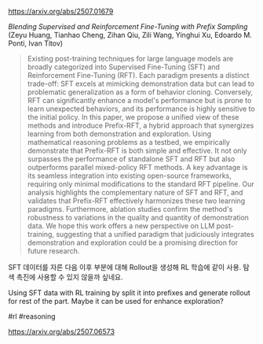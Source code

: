 https://arxiv.org/abs/2507.01679

*Blending Supervised and Reinforcement Fine-Tuning with Prefix Sampling* (Zeyu Huang, Tianhao Cheng, Zihan Qiu, Zili Wang, Yinghui Xu, Edoardo M. Ponti, Ivan Titov)

> Existing post-training techniques for large language models are broadly categorized into Supervised Fine-Tuning (SFT) and Reinforcement Fine-Tuning (RFT). Each paradigm presents a distinct trade-off: SFT excels at mimicking demonstration data but can lead to problematic generalization as a form of behavior cloning. Conversely, RFT can significantly enhance a model's performance but is prone to learn unexpected behaviors, and its performance is highly sensitive to the initial policy. In this paper, we propose a unified view of these methods and introduce Prefix-RFT, a hybrid approach that synergizes learning from both demonstration and exploration. Using mathematical reasoning problems as a testbed, we empirically demonstrate that Prefix-RFT is both simple and effective. It not only surpasses the performance of standalone SFT and RFT but also outperforms parallel mixed-policy RFT methods. A key advantage is its seamless integration into existing open-source frameworks, requiring only minimal modifications to the standard RFT pipeline. Our analysis highlights the complementary nature of SFT and RFT, and validates that Prefix-RFT effectively harmonizes these two learning paradigms. Furthermore, ablation studies confirm the method's robustness to variations in the quality and quantity of demonstration data. We hope this work offers a new perspective on LLM post-training, suggesting that a unified paradigm that judiciously integrates demonstration and exploration could be a promising direction for future research.

SFT 데이터를 자른 다음 이후 부분에 대해 Rollout을 생성해 RL 학습에 같이 사용. 탐색 촉진에 사용할 수 있지 않을까 싶네요.

<english>
Using SFT data with RL training by split it into prefixes and generate rollout for rest of the part. Maybe it can be used for enhance exploration?
</english>

#rl #reasoning 

https://arxiv.org/abs/2507.06573